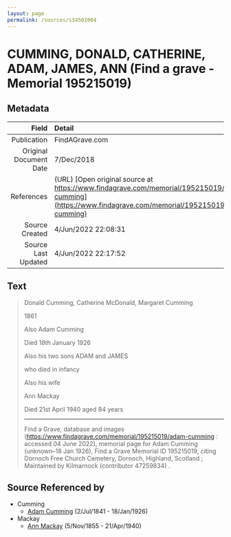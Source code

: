 ```yaml
---
layout: page
permalink: /sources/s34502004
---
```


# CUMMING, DONALD, CATHERINE, ADAM, JAMES, ANN (Find a grave - Memorial 195215019)

## Metadata

Field | Detail
---:|:---
Publication | FindAGrave.com
Original Document Date | 7/Dec/2018
References | (URL) [Open original source at https://www.findagrave.com/memorial/195215019/adam-cumming](https://www.findagrave.com/memorial/195215019/adam-cumming)
Source Created | 4/Jun/2022 22:08:31
Source Last Updated | 4/Jun/2022 22:17:52

## Text

> Donald Cumming, Catherine McDonald, Margaret Cumming
>
> 1861
>
> Also Adam Cumming
>
> Died 18th January 1926
>
> Also his two sons ADAM and JAMES
>
> who died in infancy
>
> Also his wife
>
> Ann Mackay
>
> Died 21st April 1940 aged 84 years
>
> ---
>
> Find a Grave, database and images (https://www.findagrave.com/memorial/195215019/adam-cumming : accessed 04 June 2022), memorial page for Adam Cumming (unknown–18 Jan 1926), Find a Grave Memorial ID 195215019, citing Dornoch Free Church Cemetery, Dornoch, Highland, Scotland ; Maintained by Kilmarnock (contributor 47259834) .
>

## Source Referenced by

* Cumming
  * [Adam Cumming](../people/@55409960@-adam-cumming-b1841-7-2-d1926-1-18.md) (2/Jul/1841 - 18/Jan/1926)
* Mackay
  * [Ann Mackay](../people/@74868546@-ann-mackay-b1855-11-5-d1940-4-21.md) (5/Nov/1855 - 21/Apr/1940)
